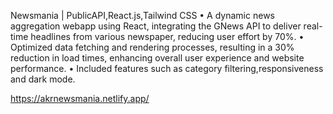 Newsmania | PublicAPI,React.js,Tailwind CSS
• A dynamic news aggregation webapp using React, integrating the GNews API to deliver real-time headlines
from various newspaper, reducing user effort by 70%.
• Optimized data fetching and rendering processes, resulting in a 30% reduction in load times, enhancing overall user
experience and website performance.
• Included features such as category filtering,responsiveness and dark mode.

https://akrnewsmania.netlify.app/
